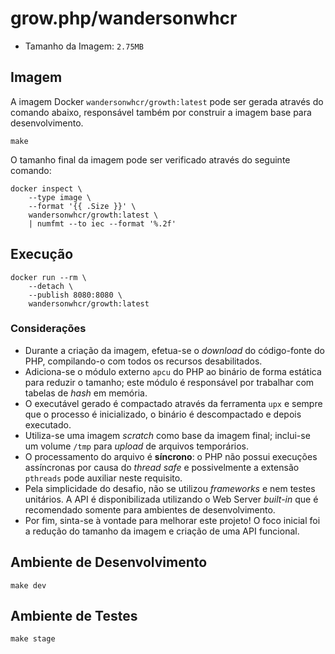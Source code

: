 # grow.php/wandersonwhcr

* Tamanho da Imagem: `2.75MB`

## Imagem

A imagem Docker `wandersonwhcr/growth:latest` pode ser gerada através do comando
abaixo, responsável também por construir a imagem base para desenvolvimento.

```
make
```

O tamanho final da imagem pode ser verificado através do seguinte comando:

```
docker inspect \
    --type image \
    --format '{{ .Size }}' \
    wandersonwhcr/growth:latest \
    | numfmt --to iec --format '%.2f'
```

## Execução

```
docker run --rm \
    --detach \
    --publish 8080:8080 \
    wandersonwhcr/growth:latest
```

### Considerações

* Durante a criação da imagem, efetua-se o _download_ do código-fonte do PHP,
  compilando-o com todos os recursos desabilitados.
* Adiciona-se o módulo externo `apcu` do PHP ao binário de forma estática para
  reduzir o tamanho; este módulo é responsável por trabalhar com tabelas de
  _hash_ em memória.
* O executável gerado é compactado através da ferramenta `upx` e sempre que o
  processo é inicializado, o binário é descompactado e depois executado.
* Utiliza-se uma imagem _scratch_ como base da imagem final; inclui-se um volume
  `/tmp` para _upload_ de arquivos temporários.
* O processamento do arquivo é **síncrono**: o PHP não possui execuções
  assíncronas por causa do _thread safe_ e possivelmente a extensão `pthreads`
  pode auxiliar neste requisito.
* Pela simplicidade do desafio, não se utilizou _frameworks_ e nem testes
  unitários. A API é disponibilizada utilizando o Web Server _built-in_ que é
  recomendado somente para ambientes de desenvolvimento.
* Por fim, sinta-se à vontade para melhorar este projeto! O foco inicial foi a
  redução do tamanho da imagem e criação de uma API funcional.

## Ambiente de Desenvolvimento

```
make dev
```

## Ambiente de Testes

```
make stage
```

